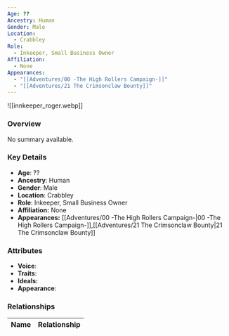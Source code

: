 ```yaml
---
Age: ??
Ancestry: Human
Gender: Male
Location:
  - Crabbley
Role:
  - Inkeeper, Small Business Owner
Affiliation:
  - None
Appearances:
  - "[[Adventures/00 -The High Rollers Campaign-]]"
  - "[[Adventures/21 The Crimsonclaw Bounty]]"
---
```


![[innkeeper_roger.webp]]

### Overview
No summary available.

### Key Details
- **Age**: ??
- **Ancestry**: Human
- **Gender**: Male
- **Location**: Crabbley
- **Role**: Inkeeper, Small Business Owner
- **Affiliation:** None
- **Appearances:** [[Adventures/00 -The High Rollers Campaign-\|00 -The High Rollers Campaign-]],[[Adventures/21 The Crimsonclaw Bounty\|21 The Crimsonclaw Bounty]]

### Attributes
- **Voice**: 
- **Traits**: 
- **Ideals:** 
- **Appearance**:

### Relationships

| Name  | Relationship |
| ----- | ------------ |
